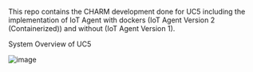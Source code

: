 This repo contains the CHARM development done for UC5 including the implementation of IoT Agent with dockers (IoT Agent Version 2 (Containerized)) and without (IoT Agent Version 1).

System Overview of UC5

![image](https://user-images.githubusercontent.com/75621546/236813625-4b61bb39-ee95-4d5d-8b81-508d5b0580bd.png)

